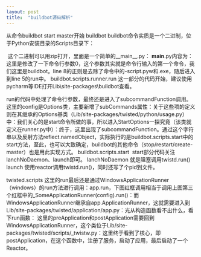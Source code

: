 ```yaml
---
layout: post
title:  "buildbot源码解析"
---
```


从命令buildbot start master开始
buildbot
buildbot命令实质是一个二进制，位于Python安装目录的Scripts目录下：

​​
这个二进制可以用zip打开，里面是一个简单的__main__.py：
​​
__main__.py内容为：
​​
这里是修改了一下命令行参数0，这个参数其实就是命令行输入的第一个命令，我们这里是buildbot。line 8的正则是去除了命令中的-script.pyw和.exe，随后进入到line 5的run中。
buildbot.scripts.runner.run
这一部分的代码开始，建议使用pycharm等IDE打开Lib\site-packages\buildbot查看。

​​
run的代码中处理了命令行参数，最终还是进入了subcommandFunction调用。这里的config是Options类，主要新增了subCommands属性：
​​
关于这些项的定义则在其继承的Options基类（Lib/site-packages/twisted/python/usage.py）中：
​​
我们关心的是start命令所做的事，所以进入StartOptions一探究竟（该类就定义在runner.py中）：
​​
终于，这里出现了subcommandFunction。通过这个字符串以及反射方法reflect.namedObject，实际执行的是buildbot.scripts.start中的start方法，至此，也可以大致确定，buildbot的其他命令（stop/restart/create-master）也是用此实现方式。
buildbot.scripts.start
​​
start部分代码关注lanchNoDaemon、launch即可。
lanchNoDaemon
就是阻塞调用twistd.run()
​​
launch
使用reactor调用twistd.run()，同时还写了个pid到文件。
​​

twisted.scripts
这里的run最后还是通过WindowsApplicationRunner（windows）的run方法进行调用：
​​
app.run，下图红框调用相当于调用上图第三个红框中的_SomeApplicationRunner(config).run()：
​​
而WindowsApplicationRunner继承自app.ApplicationRunner，这就需要进入到Lib/site-packages/twisted/application/app.py：
​​
光从构造函数看不出什么，看下run函数：
​​
这里的preApplication和postApplication需要回到WindowsApplicationRunner，这个类位于Lib/site-packages/twisted/scripts/_twistw.py：
​​
这里终于看到了核心，即postApplication，在这个函数中，注册了服务，启动了应用，最后启动了一个Reactor。

